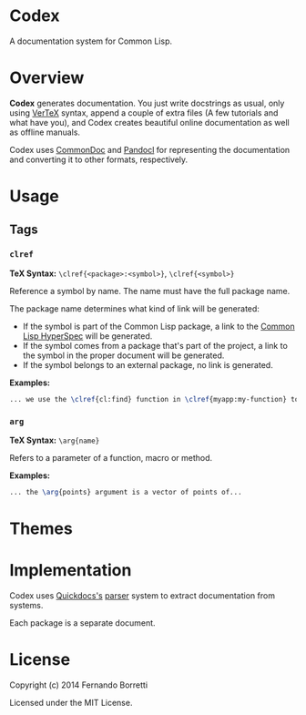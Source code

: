# Codex

A documentation system for Common Lisp.

# Overview

**Codex** generates documentation. You just write docstrings as usual, only using
[VerTeX][vertex] syntax, append a couple of extra files (A few tutorials and
what have you), and Codex creates beautiful online documentation as well as
offline manuals.

Codex uses [CommonDoc][commondoc] and [Pandocl][pandocl] for representing the
documentation and converting it to other formats, respectively.

# Usage

## Tags

### `clref`

**TeX Syntax:** `\clref{<package>:<symbol>}`, `\clref{<symbol>}`

Reference a symbol by name. The name must have the full package name.

The package name determines what kind of link will be generated:

* If the symbol is part of the Common Lisp package, a link to the
  [Common Lisp HyperSpec][clhs] will be generated.
* If the symbol comes from a package that's part of the project, a link to the
  symbol in the proper document will be generated.
* If the symbol belongs to an external package, no link is generated.

**Examples:**

```tex
... we use the \clref{cl:find} function in \clref{myapp:my-function} to find...
```

### `arg`

**TeX Syntax:** `\arg{name}`

Refers to a parameter of a function, macro or method.

**Examples:**

```tex
... the \arg{points} argument is a vector of points of...
```

# Themes

# Implementation

Codex uses [Quickdocs's][qd] [parser][qd-parser] system to extract
documentation from systems.

Each package is a separate document.

[vertex]: https://github.com/CommonDoc/vertex
[commondoc]: https://github.com/CommonDoc/common-doc
[pandocl]: https://github.com/CommonDoc/pandocl
[clhs]: http://www.lispworks.com/documentation/HyperSpec/Front/
[qd]: http://quickdocs.org/
[qd-parser]: https://github.com/fukamachi/quickdocs/blob/master/quickdocs-parser.asd

# License

Copyright (c) 2014 Fernando Borretti

Licensed under the MIT License.
